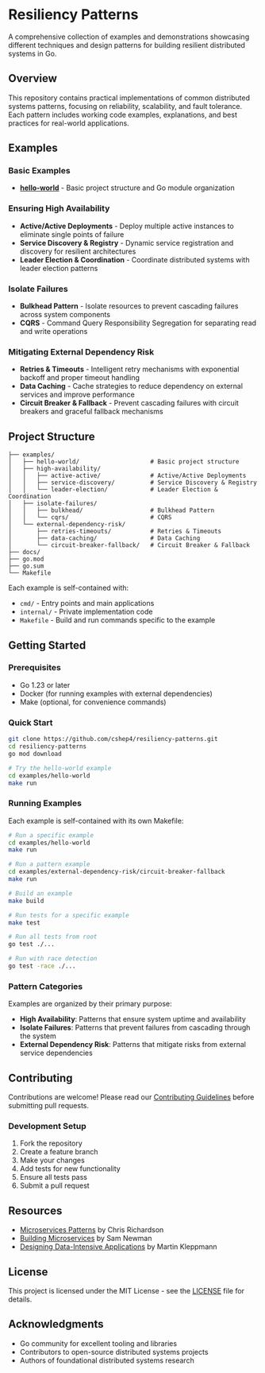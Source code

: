 # Resiliency Patterns

A comprehensive collection of examples and demonstrations showcasing different techniques and design patterns for building resilient distributed systems in Go.

## Overview

This repository contains practical implementations of common distributed systems patterns, focusing on reliability, scalability, and fault tolerance. Each pattern includes working code examples, explanations, and best practices for real-world applications.

## Examples

### Basic Examples
- **[hello-world](examples/hello-world/)** - Basic project structure and Go module organization

### Ensuring High Availability
- **Active/Active Deployments** - Deploy multiple active instances to eliminate single points of failure
- **Service Discovery & Registry** - Dynamic service registration and discovery for resilient architectures
- **Leader Election & Coordination** - Coordinate distributed systems with leader election patterns

### Isolate Failures
- **Bulkhead Pattern** - Isolate resources to prevent cascading failures across system components
- **CQRS** - Command Query Responsibility Segregation for separating read and write operations

### Mitigating External Dependency Risk
- **Retries & Timeouts** - Intelligent retry mechanisms with exponential backoff and proper timeout handling
- **Data Caching** - Cache strategies to reduce dependency on external services and improve performance
- **Circuit Breaker & Fallback** - Prevent cascading failures with circuit breakers and graceful fallback mechanisms

## Project Structure

```
├── examples/
│   ├── hello-world/                    # Basic project structure
│   ├── high-availability/
│   │   ├── active-active/              # Active/Active Deployments
│   │   ├── service-discovery/          # Service Discovery & Registry
│   │   └── leader-election/            # Leader Election & Coordination
│   ├── isolate-failures/
│   │   ├── bulkhead/                   # Bulkhead Pattern
│   │   └── cqrs/                       # CQRS
│   └── external-dependency-risk/
│       ├── retries-timeouts/           # Retries & Timeouts
│       ├── data-caching/               # Data Caching
│       └── circuit-breaker-fallback/   # Circuit Breaker & Fallback
├── docs/
├── go.mod
├── go.sum
└── Makefile
```

Each example is self-contained with:
- `cmd/` - Entry points and main applications
- `internal/` - Private implementation code
- `Makefile` - Build and run commands specific to the example

## Getting Started

### Prerequisites

- Go 1.23 or later
- Docker (for running examples with external dependencies)
- Make (optional, for convenience commands)

### Quick Start

```bash
git clone https://github.com/cshep4/resiliency-patterns.git
cd resiliency-patterns
go mod download

# Try the hello-world example
cd examples/hello-world
make run
```

### Running Examples

Each example is self-contained with its own Makefile:

```bash
# Run a specific example
cd examples/hello-world
make run

# Run a pattern example
cd examples/external-dependency-risk/circuit-breaker-fallback
make run

# Build an example
make build

# Run tests for a specific example
make test

# Run all tests from root
go test ./...

# Run with race detection
go test -race ./...
```

### Pattern Categories

Examples are organized by their primary purpose:

- **High Availability**: Patterns that ensure system uptime and availability
- **Isolate Failures**: Patterns that prevent failures from cascading through the system
- **External Dependency Risk**: Patterns that mitigate risks from external service dependencies

## Contributing

Contributions are welcome! Please read our [Contributing Guidelines](CONTRIBUTING.md) before submitting pull requests.

### Development Setup

1. Fork the repository
2. Create a feature branch
3. Make your changes
4. Add tests for new functionality
5. Ensure all tests pass
6. Submit a pull request

## Resources

- [Microservices Patterns](https://microservices.io/patterns/) by Chris Richardson
- [Building Microservices](https://www.oreilly.com/library/view/building-microservices/9781491950340/) by Sam Newman
- [Designing Data-Intensive Applications](https://dataintensive.net/) by Martin Kleppmann

## License

This project is licensed under the MIT License - see the [LICENSE](LICENSE) file for details.

## Acknowledgments

- Go community for excellent tooling and libraries
- Contributors to open-source distributed systems projects
- Authors of foundational distributed systems research
